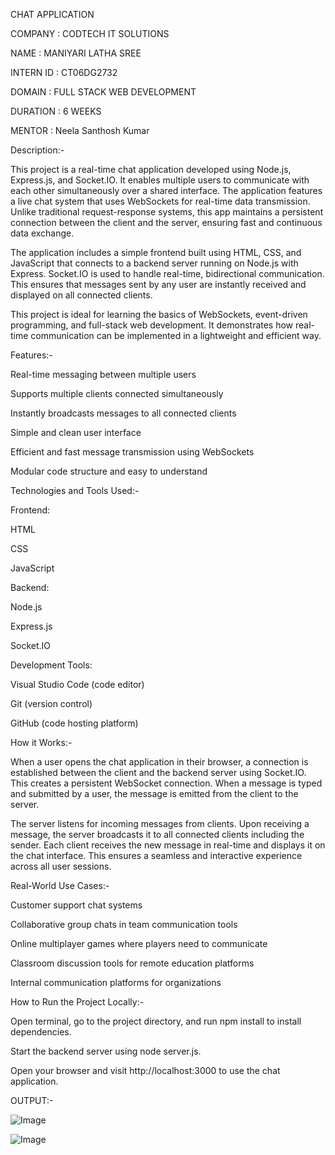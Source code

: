 CHAT APPLICATION

COMPANY : CODTECH IT SOLUTIONS

NAME : MANIYARI LATHA SREE

INTERN ID : CT06DG2732

DOMAIN : FULL STACK WEB DEVELOPMENT

DURATION : 6 WEEKS

MENTOR : Neela Santhosh Kumar

Description:-

This project is a real-time chat application developed using Node.js, Express.js, and Socket.IO. It enables multiple users to communicate with each other simultaneously over a shared interface. The application features a live chat system that uses WebSockets for real-time data transmission. Unlike traditional request-response systems, this app maintains a persistent connection between the client and the server, ensuring fast and continuous data exchange.

The application includes a simple frontend built using HTML, CSS, and JavaScript that connects to a backend server running on Node.js with Express. Socket.IO is used to handle real-time, bidirectional communication. This ensures that messages sent by any user are instantly received and displayed on all connected clients.

This project is ideal for learning the basics of WebSockets, event-driven programming, and full-stack web development. It demonstrates how real-time communication can be implemented in a lightweight and efficient way.

Features:-

Real-time messaging between multiple users

Supports multiple clients connected simultaneously

Instantly broadcasts messages to all connected clients

Simple and clean user interface

Efficient and fast message transmission using WebSockets

Modular code structure and easy to understand

Technologies and Tools Used:-

Frontend:

HTML

CSS

JavaScript

Backend:

Node.js

Express.js

Socket.IO

Development Tools:

Visual Studio Code (code editor)

Git (version control)

GitHub (code hosting platform)

How it Works:-

When a user opens the chat application in their browser, a connection is established between the client and the backend server using Socket.IO. This creates a persistent WebSocket connection. When a message is typed and submitted by a user, the message is emitted from the client to the server.

The server listens for incoming messages from clients. Upon receiving a message, the server broadcasts it to all connected clients including the sender. Each client receives the new message in real-time and displays it on the chat interface. This ensures a seamless and interactive experience across all user sessions.

Real-World Use Cases:-

Customer support chat systems

Collaborative group chats in team communication tools

Online multiplayer games where players need to communicate

Classroom discussion tools for remote education platforms

Internal communication platforms for organizations

How to Run the Project Locally:-

Open terminal, go to the project directory, and run npm install to install dependencies.

Start the backend server using node server.js.

Open your browser and visit http://localhost:3000 to use the chat application.

OUTPUT:-

![Image](https://github.com/user-attachments/assets/204ab874-9fac-4f4d-91aa-ddfb4c03740f)

![Image](https://github.com/user-attachments/assets/c2dbddfc-5822-4f1c-a18f-230268db5114)

